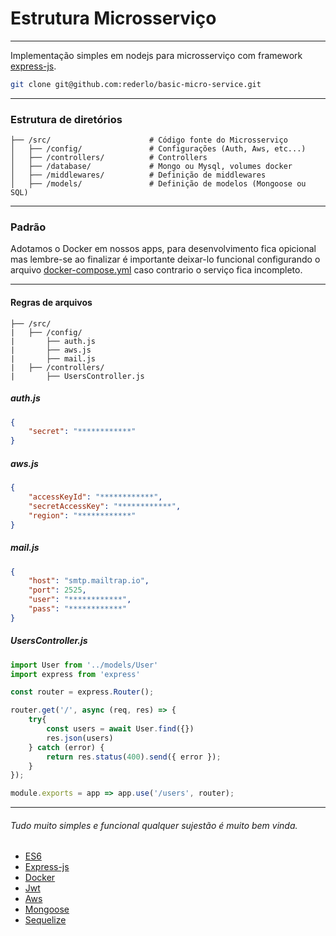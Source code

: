 # Estrutura Microsserviço

---

Implementação simples em nodejs para microsserviço com framework [express-js](https://expressjs.com/pt-br/starter/installing.html).

```bash
git clone git@github.com:rederlo/basic-micro-service.git
```
---

### Estrutura de diretórios

```
├── /src/                      # Código fonte do Microsserviço
│   ├── /config/               # Configurações (Auth, Aws, etc...)
│   ├── /controllers/          # Controllers
│   ├── /database/             # Mongo ou Mysql, volumes docker
│   ├── /middlewares/          # Definição de middlewares 
│   ├── /models/               # Definição de modelos (Mongoose ou SQL) 
```
---

### Padrão
 
Adotamos o Docker em nossos apps, para desenvolvimento fica opicional mas lembre-se ao finalizar é importante deixar-lo funcional configurando o arquivo [docker-compose.yml](./docker-compose.yml) caso contrario o serviço fica incompleto.

---

#### Regras de arquivos
```
├── /src/
|   ├── /config/
|       ├── auth.js
|       ├── aws.js
|       ├── mail.js
|   ├── /controllers/
|       ├── UsersController.js
```

##### auth.js
```json
{
    "secret": "************"
}
```

##### aws.js
```json
{
    "accessKeyId": "************",
    "secretAccessKey": "************",
    "region": "************"
}
```

##### mail.js
```json
{
    "host": "smtp.mailtrap.io",
    "port": 2525,
    "user": "************",
    "pass": "************"
}
```

##### UsersController.js
```js
import User from '../models/User'
import express from 'express'

const router = express.Router();

router.get('/', async (req, res) => {
    try{
        const users = await User.find({})
        res.json(users)
    } catch (error) {
        return res.status(400).send({ error });
    }
});

module.exports = app => app.use('/users', router);
```

---

###### Tudo muito simples e funcional qualquer sujestão é muito bem vinda.

+ [ES6](https://babeljs.io/docs/en/learn.html)
+ [Express-js](https://expressjs.com/pt-br/starter/installing.html)
+ [Docker](https://www.docker.com/get-started#nav-developer)
+ [Jwt](https://www.npmjs.com/package/jsonwebtoken)
+ [Aws](https://www.npmjs.com/package/aws-sdk)
+ [Mongoose](https://www.npmjs.com/package/mongoose)
+ [Sequelize](https://www.npmjs.com/package/sequelize) 